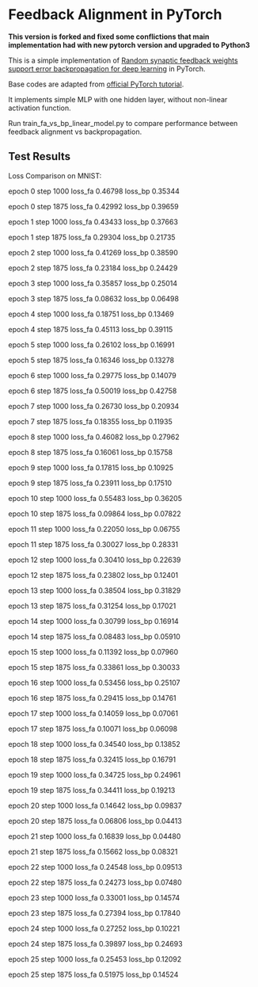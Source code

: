 # Feedback Alignment in PyTorch
**This version is forked and fixed some conflictions that main implementation had with new pytorch version and upgraded to Python3**

This is a simple implementation of [Random synaptic feedback weights support error backpropagation for deep learning](https://www.nature.com/articles/ncomms13276) in PyTorch.

Base codes are adapted from [official PyTorch tutorial](http://pytorch.org/docs/master/notes/extending.html).

It implements simple MLP with one hidden layer, without non-linear activation function.

Run train_fa_vs_bp_linear_model.py to compare performance between feedback alignment vs backpropagation.

## Test Results
Loss Comparison on MNIST:

epoch 0 step 1000 loss_fa 0.46798 loss_bp 0.35344

epoch 0 step 1875 loss_fa 0.42992 loss_bp 0.39659

epoch 1 step 1000 loss_fa 0.43433 loss_bp 0.37663

epoch 1 step 1875 loss_fa 0.29304 loss_bp 0.21735

epoch 2 step 1000 loss_fa 0.41269 loss_bp 0.38590

epoch 2 step 1875 loss_fa 0.23184 loss_bp 0.24429

epoch 3 step 1000 loss_fa 0.35857 loss_bp 0.25014

epoch 3 step 1875 loss_fa 0.08632 loss_bp 0.06498

epoch 4 step 1000 loss_fa 0.18751 loss_bp 0.13469

epoch 4 step 1875 loss_fa 0.45113 loss_bp 0.39115

epoch 5 step 1000 loss_fa 0.26102 loss_bp 0.16991

epoch 5 step 1875 loss_fa 0.16346 loss_bp 0.13278

epoch 6 step 1000 loss_fa 0.29775 loss_bp 0.14079

epoch 6 step 1875 loss_fa 0.50019 loss_bp 0.42758

epoch 7 step 1000 loss_fa 0.26730 loss_bp 0.20934

epoch 7 step 1875 loss_fa 0.18355 loss_bp 0.11935

epoch 8 step 1000 loss_fa 0.46082 loss_bp 0.27962

epoch 8 step 1875 loss_fa 0.16061 loss_bp 0.15758

epoch 9 step 1000 loss_fa 0.17815 loss_bp 0.10925

epoch 9 step 1875 loss_fa 0.23911 loss_bp 0.17510

epoch 10 step 1000 loss_fa 0.55483 loss_bp 0.36205

epoch 10 step 1875 loss_fa 0.09864 loss_bp 0.07822

epoch 11 step 1000 loss_fa 0.22050 loss_bp 0.06755

epoch 11 step 1875 loss_fa 0.30027 loss_bp 0.28331

epoch 12 step 1000 loss_fa 0.30410 loss_bp 0.22639

epoch 12 step 1875 loss_fa 0.23802 loss_bp 0.12401

epoch 13 step 1000 loss_fa 0.38504 loss_bp 0.31829

epoch 13 step 1875 loss_fa 0.31254 loss_bp 0.17021

epoch 14 step 1000 loss_fa 0.30799 loss_bp 0.16914

epoch 14 step 1875 loss_fa 0.08483 loss_bp 0.05910

epoch 15 step 1000 loss_fa 0.11392 loss_bp 0.07960

epoch 15 step 1875 loss_fa 0.33861 loss_bp 0.30033

epoch 16 step 1000 loss_fa 0.53456 loss_bp 0.25107

epoch 16 step 1875 loss_fa 0.29415 loss_bp 0.14761

epoch 17 step 1000 loss_fa 0.14059 loss_bp 0.07061

epoch 17 step 1875 loss_fa 0.10071 loss_bp 0.06098

epoch 18 step 1000 loss_fa 0.34540 loss_bp 0.13852

epoch 18 step 1875 loss_fa 0.32415 loss_bp 0.16791

epoch 19 step 1000 loss_fa 0.34725 loss_bp 0.24961

epoch 19 step 1875 loss_fa 0.34411 loss_bp 0.19213

epoch 20 step 1000 loss_fa 0.14642 loss_bp 0.09837

epoch 20 step 1875 loss_fa 0.06806 loss_bp 0.04413

epoch 21 step 1000 loss_fa 0.16839 loss_bp 0.04480

epoch 21 step 1875 loss_fa 0.15662 loss_bp 0.08321

epoch 22 step 1000 loss_fa 0.24548 loss_bp 0.09513

epoch 22 step 1875 loss_fa 0.24273 loss_bp 0.07480

epoch 23 step 1000 loss_fa 0.33001 loss_bp 0.14574

epoch 23 step 1875 loss_fa 0.27394 loss_bp 0.17840

epoch 24 step 1000 loss_fa 0.27252 loss_bp 0.10221

epoch 24 step 1875 loss_fa 0.39897 loss_bp 0.24693

epoch 25 step 1000 loss_fa 0.25453 loss_bp 0.12092

epoch 25 step 1875 loss_fa 0.51975 loss_bp 0.14524
